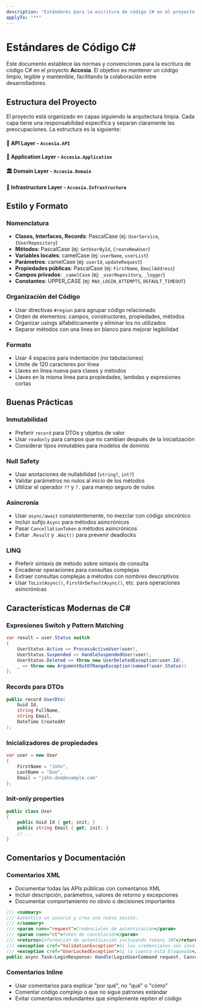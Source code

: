 ```yaml
---
description: "Estándares para la escritura de código C# en el proyecto Accesia"
applyTo: "**"
---
```


# Estándares de Código C#

Este documento establece las normas y convenciones para la escritura de código C# en el proyecto **Accesia**. 
El objetivo es mantener un código limpio, legible y mantenible, facilitando la colaboración entre desarrolladores.

## Estructura del Proyecto
El proyecto está organizado en capas siguiendo la arquitectura limpia. 
Cada capa tiene una responsabilidad específica y separan claramente las preocupaciones. 
La estructura es la siguiente:

#### 🎯 **API Layer** - `Accesia.API`
#### 🧠 **Application Layer** - `Accesia.Application`
#### 🏛️ **Domain Layer** - `Accesia.Domain`
#### 🔧 **Infrastructure Layer** - `Accesia.Infrastructure`

## Estilo y Formato

### Nomenclatura
- **Clases, Interfaces, Records**: PascalCase (ej: `UserService`, `IUserRepository`)
- **Métodos**: PascalCase (ej: `GetUserById`, `CreateNewUser`)
- **Variables locales**: camelCase (ej: `userName`, `userList`)
- **Parámetros**: camelCase (ej: `userId`, `updateRequest`)
- **Propiedades públicas**: PascalCase (ej: `FirstName`, `EmailAddress`)
- **Campos privados**: `_camelCase` (ej: `_userRepository`, `_logger`)
- **Constantes**: UPPER_CASE (ej: `MAX_LOGIN_ATTEMPTS`, `DEFAULT_TIMEOUT`)

### Organización del Código
- Usar directivas `#region` para agrupar código relacionado
- Orden de elementos: campos, constructores, propiedades, métodos
- Organizar usings alfabéticamente y eliminar los no utilizados
- Separar métodos con una línea en blanco para mejorar legibilidad

### Formato
- Usar 4 espacios para indentación (no tabulaciones)
- Límite de 120 caracteres por línea
- Llaves en línea nueva para clases y métodos
- Llaves en la misma línea para propiedades, lambdas y expresiones cortas

## Buenas Prácticas

### Inmutabilidad
- Preferir `record` para DTOs y objetos de valor
- Usar `readonly` para campos que no cambian después de la inicialización
- Considerar tipos inmutables para modelos de dominio

### Null Safety
- Usar anotaciones de nullabilidad (`string?`, `int?`)
- Validar parámetros no nulos al inicio de los métodos
- Utilizar el operador `??` y `?.` para manejo seguro de nulos

### Asincronía
- Usar `async/await` consistentemente, no mezclar con código sincrónico
- Incluir sufijo `Async` para métodos asincrónicos
- Pasar `CancellationToken` a métodos asincrónicos
- Evitar `.Result` y `.Wait()` para prevenir deadlocks

### LINQ
- Preferir sintaxis de método sobre sintaxis de consulta
- Encadenar operaciones para consultas complejas
- Extraer consultas complejas a métodos con nombres descriptivos
- Usar `ToListAsync()`, `FirstOrDefaultAsync()`, etc. para operaciones asincrónicas

## Características Modernas de C#

### Expresiones Switch y Pattern Matching
```csharp
var result = user.Status switch
{
    UserStatus.Active => ProcessActiveUser(user),
    UserStatus.Suspended => HandleSuspendedUser(user),
    UserStatus.Deleted => throw new UserDeletedException(user.Id),
    _ => throw new ArgumentOutOfRangeException(nameof(user.Status))
};
```

### Records para DTOs
```csharp
public record UserDto(
    Guid Id,
    string FullName,
    string Email,
    DateTime CreatedAt
);
```

### Inicializadores de propiedades
```csharp
var user = new User
{
    FirstName = "John",
    LastName = "Doe",
    Email = "john.doe@example.com"
};
```

### Init-only properties
```csharp
public class User
{
    public Guid Id { get; init; }
    public string Email { get; init; }
    // ...
}
```

## Comentarios y Documentación

### Comentarios XML
- Documentar todas las APIs públicas con comentarios XML
- Incluir descripción, parámetros, valores de retorno y excepciones
- Documentar comportamiento no obvio o decisiones importantes

```csharp
/// <summary>
/// Autentica un usuario y crea una nueva sesión.
/// </summary>
/// <param name="request">Credenciales de autenticación</param>
/// <param name="ct">Token de cancelación</param>
/// <returns>Información de autenticación incluyendo tokens JWT</returns>
/// <exception cref="ValidationException">Si las credenciales son inválidas</exception>
/// <exception cref="UserLockedException">Si la cuenta está bloqueada</exception>
public async Task<LoginResponse> Handle(LoginUserCommand request, CancellationToken ct)
```

### Comentarios Inline
- Usar comentarios para explicar "por qué", no "qué" o "cómo"
- Comentar código complejo o que no sigue patrones estándar
- Evitar comentarios redundantes que simplemente repiten el código
